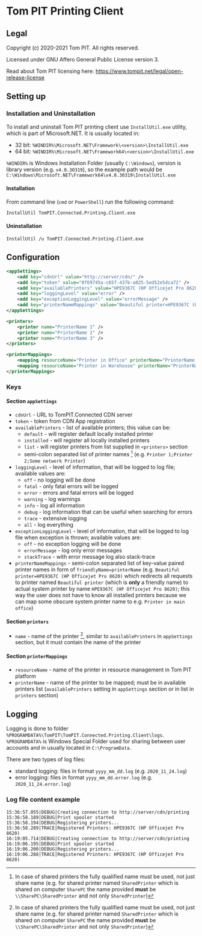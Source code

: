# Tom PIT Printing Client



## Legal

Copyright (c) 2020-2021 Tom PIT. All rights reserved.

Licensed under GNU Affero General Public License version 3.

Read about Tom PIT licensing here: https://www.tompit.net/legal/open-release-license



## Setting up



### Installation and Uninstallation

To install and uninstall Tom PIT printing client use ```InstallUtil.exe``` utility, which is part of Microsoft.NET. It is usually located in:

- 32 bit: ```%WINDIR%\Microsoft.NET\Framework\<version>\InstallUtil.exe```
- 64 bit: ```%WINDIR%\Microsoft.NET\Framework64\<version>\InstallUtil.exe```



```%WINDIR%``` is Windows Installation Folder (usually ```C:\Windows```), version is library version (e.g. ```v4.0.30319```), so the example path would be ```C:\Windows\Microsoft.NET\Framework64\v4.0.30319\InstallUtil.exe```



#### Installation

From command line (```cmd``` or ```PowerShell```) run the following command:

```InstallUtil TomPIT.Connected.Printing.Client.exe```



#### Uninstallation

```InstallUtil /u TomPIT.Connected.Printing.Client.exe```



## Configuration

```xml
<appSettings>
	<add key="cdnUrl" value="http://server/cdn/" />
    <add key="token" value="0f69745a-c65f-437b-a025-5ed52e5dca72" />
    <add key="availablePrinters" value="HPE9367C (HP Officejet Pro 8620)" />
    <add key="loggingLevel" value="error" />
    <add key="exceptionLoggingLevel" value="errorMessage" />
    <add key="printerNameMappings" value="Beautiful printer=HPE9367C (HP Officejet Pro 8620)" />
</appSettings>

<printers>
    <printer name="PrinterName 1" />
    <printer name="PrinterName 2" />
    <printer name="PrinterName 3" />
</printers>

<printerMappings>
    <mapping resourceName="Printer in Office" printerName="PrinterName 1" />
    <mapping resourceName="Printer in Warehouse" printerName="PrinterName 2" />
</printerMappings>
```

### Keys

#### Section ```appSettings```

- ```cdnUrl``` - URL to TomPIT.Connected CDN server
- ```token``` - token from CDN App registration
- ```availablePrinters``` - list of available printers; this value can be:
  - ```default``` - will register default locally installed printer
  - ```installed``` - will register all locally installed printers
  - ```list``` - will register printers from list supplied in ```<printers>``` section
  - semi-colon separated list of printer names [^1] (e.g. ```Printer 1;Printer 2;Some network Printer```)
- ```loggingLevel``` - level of information, that will be logged to log file; available values are:
  - ```off``` - no logging will be done
  - ```fatal``` - only fatal errors will be logged
  - ```error``` - errors and fatal errors will be logged
  - ```warning``` - log warnings
  - ```info``` - log all information
  - ```debug``` - log information that can be useful when searching for errors
  - ```trace``` - extensive logging
  - ```all``` - log everything
- ```exceptionLoggingLevel``` - level of information, that will be logged to log file when exception is thrown; available values are:
  - ```off``` - no exception logging will be done
  - ```errorMessage``` - log only error messages
  - ```stackTrace``` - with error message log also stack-trace
- ```printerNameMappings``` - semi-colon separated list of key-value paired printer names in form of ```friendlyName=printerName``` (e.g. ```Beautiful printer=HPE9367C (HP Officejet Pro 8620)``` which redirects all requests to printer named ```Beautiful printer``` (which is **only** a friendly name) to actual system printer by name ```HPE9367C (HP Officejet Pro 8620)```; this way the user does not have to know all installed printers because we can map some obscure system printer name to e.g. ```Printer in main office```)

[^1]: In case of shared printers the fully qualified name must be used, not just share name (e.g. for shared printer named ```SharedPrinter``` which is shared on computer ```SharePC``` the name provided **must** be ```\\SharePC\SharedPrinter``` and not only ```SharedPrinter```)



#### Section ```printers```

* ```name``` - name of the printer [^1], similar to ```availablePrinters``` in ```appSettings``` section, but it must contain the name of the printer



#### Section ```printerMappings```

* ```resourceName``` - name of the printer in resource management in Tom PIT platform
* ```printerName``` - name of the printer to be mapped; must be in available printers list (```availablePrinters``` setting in ```appSettings``` section or in list in ```printers``` section)

## Logging

Logging is done to folder ```%PROGRAMDATA%\TomPIT\TomPIT.Connected.Printing.Client\logs```. ```%PROGRAMDATA%``` is Windows Special Folder used for sharing between user accounts and in usually located in ```C:\ProgramData```.

There are two types of log files:

- standard logging: files in format ```yyyy_mm_dd.log``` (e.g. ```2020_11_24.log```)
- error logging: files in format ```yyyy_mm_dd.error.log``` (e.g. ```2020_11_24.error.log```)



### Log file content example

```
15:36:57.055|DEBUG|Creating connection to http://server/cdn/printing
15:36:58.189|DEBUG|Print spooler started
15:36:58.194|DEBUG|Registering printers...
15:36:58.289|TRACE|Registered Printers: HPE9367C (HP Officejet Pro 8620)
16:19:05.714|DEBUG|Creating connection to http://server/cdn/printing
16:19:06.195|DEBUG|Print spooler started
16:19:06.200|DEBUG|Registering printers...
16:19:06.288|TRACE|Registered Printers: HPE9367C (HP Officejet Pro 8620)
```


